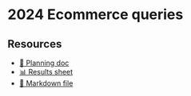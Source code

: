 # 2024 Ecommerce queries

<!--
  This directory contains all of the 2024 Ecommerce chapter queries.

  Each query should have a corresponding `metric_name.sql` file.
  Note that readers are linked to this directory, so try to make the SQL file names descriptive for easy browsing.

  Analysts: if helpful, you can use this README to give additional info about the queries.
-->

## Resources

- [📄 Planning doc][~google-doc]
- [📊 Results sheet][~google-sheets]
- [📝 Markdown file][~chapter-markdown]

[~google-doc]: https://docs.google.com/document/d/1wWCadW1fIlRhzQWxLFhu6fKbXiwuewr2JdIMijYh2Ds/edit
[~google-sheets]: https://docs.google.com/spreadsheets/d/1LABlisQFCLjOyEd43tdUb-Hxs6pGuboTresntMk71Lc/edit#gid=1075995078
[~chapter-markdown]: https://github.com/HTTPArchive/almanac.httparchive.org/tree/main/src/content/en/2024/ecommerce.md


